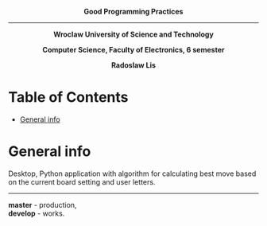 **<p align="center"> Good Programming Practices </p>**
_________________________________
**<p align="center"> Wroclaw University of Science and Technology </p>**
**<p align="center"> Computer Science, Faculty of Electronics, 6 semester </p>**
**<p align="center"> Radoslaw Lis </p>**

# Table of Contents
- [General info](#desc)

# General info
Desktop, Python application with algorithm for calculating best move based on the current board setting and user letters. 
______________________________
**master** - production,  
**develop** - works.
